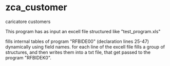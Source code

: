 # zca_customer
caricatore customers

This program has as input an excell file structured like "test_program.xls"

fills internal tables of program "RFBIDE00" (declaration lines 25-47) dynamically using field names.
for each line of the excell file fills a group of structures, and then writes them into a txt file, that get passed to the program "RFBIDEK0".
